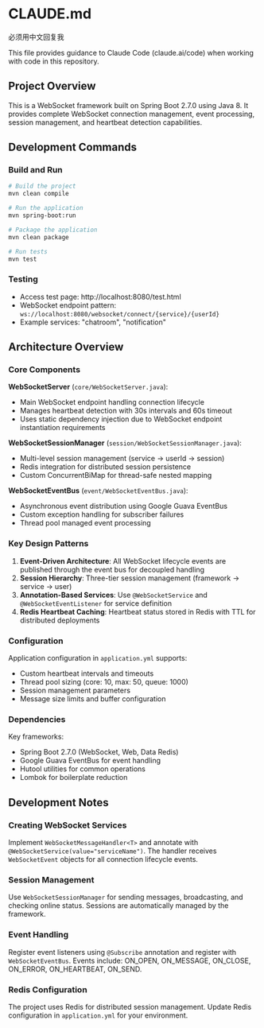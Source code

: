 # CLAUDE.md

必须用中文回复我

This file provides guidance to Claude Code (claude.ai/code) when working with code in this repository.

## Project Overview

This is a WebSocket framework built on Spring Boot 2.7.0 using Java 8. It provides complete WebSocket connection management, event processing, session management, and heartbeat detection capabilities.

## Development Commands

### Build and Run
```bash
# Build the project
mvn clean compile

# Run the application
mvn spring-boot:run

# Package the application
mvn clean package

# Run tests
mvn test
```

### Testing
- Access test page: http://localhost:8080/test.html
- WebSocket endpoint pattern: `ws://localhost:8080/websocket/connect/{service}/{userId}`
- Example services: "chatroom", "notification"

## Architecture Overview

### Core Components

**WebSocketServer** (`core/WebSocketServer.java`): 
- Main WebSocket endpoint handling connection lifecycle
- Manages heartbeat detection with 30s intervals and 60s timeout
- Uses static dependency injection due to WebSocket endpoint instantiation requirements

**WebSocketSessionManager** (`session/WebSocketSessionManager.java`):
- Multi-level session management (service -> userId -> session)
- Redis integration for distributed session persistence
- Custom ConcurrentBiMap for thread-safe nested mapping

**WebSocketEventBus** (`event/WebSocketEventBus.java`):
- Asynchronous event distribution using Google Guava EventBus
- Custom exception handling for subscriber failures
- Thread pool managed event processing

### Key Design Patterns

1. **Event-Driven Architecture**: All WebSocket lifecycle events are published through the event bus for decoupled handling
2. **Session Hierarchy**: Three-tier session management (framework -> service -> user)
3. **Annotation-Based Services**: Use `@WebSocketService` and `@WebSocketEventListener` for service definition
4. **Redis Heartbeat Caching**: Heartbeat status stored in Redis with TTL for distributed deployments

### Configuration

Application configuration in `application.yml` supports:
- Custom heartbeat intervals and timeouts
- Thread pool sizing (core: 10, max: 50, queue: 1000)
- Session management parameters
- Message size limits and buffer configuration

### Dependencies

Key frameworks:
- Spring Boot 2.7.0 (WebSocket, Web, Data Redis)
- Google Guava EventBus for event handling
- Hutool utilities for common operations
- Lombok for boilerplate reduction

## Development Notes

### Creating WebSocket Services
Implement `WebSocketMessageHandler<T>` and annotate with `@WebSocketService(value="serviceName")`. The handler receives `WebSocketEvent` objects for all connection lifecycle events.

### Session Management
Use `WebSocketSessionManager` for sending messages, broadcasting, and checking online status. Sessions are automatically managed by the framework.

### Event Handling
Register event listeners using `@Subscribe` annotation and register with `WebSocketEventBus`. Events include: ON_OPEN, ON_MESSAGE, ON_CLOSE, ON_ERROR, ON_HEARTBEAT, ON_SEND.

### Redis Configuration
The project uses Redis for distributed session management. Update Redis configuration in `application.yml` for your environment.
